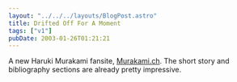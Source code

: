 ```yaml
---
layout: "../../../layouts/BlogPost.astro"
title: Drifted Off For A Moment
tags: ["v1"]
pubDate: 2003-01-26T01:21:21
---
```


A new Haruki Murakami fansite, [Murakami.ch][1]. The short story and bibliography sections are already pretty impressive.

[1]: http://www.murakami.ch/ "Murakami.ch"
